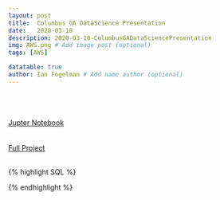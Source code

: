 ```yaml
---
layout: post
title:  Columbus GA DataScience Presentation
date:   2020-03-10
description: 2020-03-10-ColumbusGADataSciencePresentation
img: AWS.png # Add image post (optional)
tags: [AWS]

datatable: true
author: Ian Fogelman # Add name author (optional)
---
```

<meta property="og:title" content="Automatically detecting schema changes">
<meta property="og:description" content="A blog by Ian Fogelman.">
<meta property="og:image" content="https://repository-images.githubusercontent.com/190807493/a3610e80-bed1-11e9-87ac-2a4f0aa3b2ee">
<meta property="og:url" content="https://repository-images.githubusercontent.com/190807493/a3610e80-bed1-11e9-87ac-2a4f0aa3b2ee">

<br>
<br>
<br>
<a href="https://anaconda.org/IanFogelman/aws-demo/notebook" target="_blank">Jupter Notebook</a>
<br>
<br>
<br>
<a href="https://github.com/Ian-Fogelman/ian-blog/raw/master/assets/img/Getting%20Started%20With%20AWS.zip" target="_blank">Full Project</a>
<br>
<br>

{% highlight SQL %}

{% endhighlight %}
